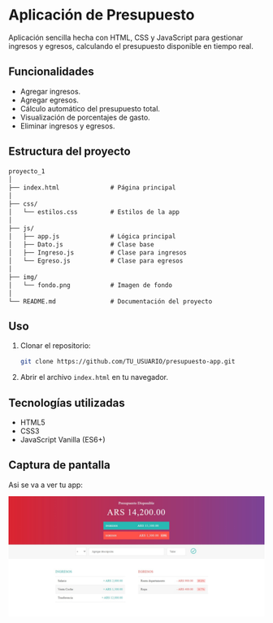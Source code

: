 # Aplicación de Presupuesto

Aplicación sencilla hecha con HTML, CSS y JavaScript para gestionar ingresos y egresos, calculando el presupuesto disponible en tiempo real.

## Funcionalidades
- Agregar ingresos.
- Agregar egresos.
- Cálculo automático del presupuesto total.
- Visualización de porcentajes de gasto.
- Eliminar ingresos y egresos.

## Estructura del proyecto
```
proyecto_1
│
├── index.html              # Página principal
│
├── css/
│   └── estilos.css         # Estilos de la app
│
├── js/
│   ├── app.js              # Lógica principal
│   ├── Dato.js             # Clase base
│   ├── Ingreso.js          # Clase para ingresos
│   └── Egreso.js           # Clase para egresos
│
├── img/
│   └── fondo.png           # Imagen de fondo
│
└── README.md               # Documentación del proyecto
```

## Uso
1. Clonar el repositorio:
   ```bash
   git clone https://github.com/TU_USUARIO/presupuesto-app.git
   ```
2. Abrir el archivo `index.html` en tu navegador.

## Tecnologías utilizadas
- HTML5
- CSS3
- JavaScript Vanilla (ES6+)

## Captura de pantalla
Asi se va a ver tu app:

![Demo de la aplicación](img/demo.jpg)


